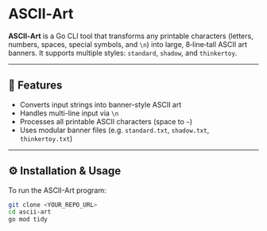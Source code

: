 # ASCII‑Art

**ASCII‑Art** is a Go CLI tool that transforms any printable characters (letters, numbers, spaces, special symbols, and `\n`) into large, 8‑line‑tall ASCII art banners. It supports multiple styles: `standard`, `shadow`, and `thinkertoy`.

---

## 🚀 Features

- Converts input strings into banner-style ASCII art  
- Handles multi-line input via `\n`  
- Processes all printable ASCII characters (space to `~`)  
- Uses modular banner files (e.g. `standard.txt`, `shadow.txt`, `thinkertoy.txt`)

---

## ⚙️ Installation & Usage

To run the ASCII-Art program:

```bash
git clone <YOUR_REPO_URL>
cd ascii-art
go mod tidy
